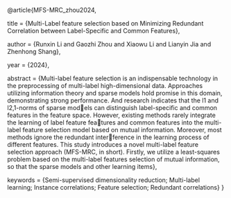 @article{MFS-MRC_zhou2024,

  title = {Multi-Label feature selection based on Minimizing Redundant Correlation between Label-Specific and Common Features},
  
  author = {Runxin Li and Gaozhi Zhou and Xiaowu Li and Lianyin Jia and Zhenhong Shang},
  
  year = {2024},
  
  abstract = {Multi-label feature selection is an indispensable technology in the preprocessing of multi-label high-dimensional data. Approaches utilizing information theory and sparse models hold promise in this domain, demonstrating strong performance. And research indicates that the l1 and l2,1-norms of sparse models can distinguish label-specific and common features in the feature space.
However, existing methods rarely integrate the learning of label feature features and common features into the multi-label feature selection model based
on mutual information. Moreover, most methods ignore the redundant interference in the learning process of different features. This study introduces a
novel multi-label feature selection approach (MFS-MRC, in short). Firstly,
we utilize a least-squares problem based on the multi-label features selection
of mutual information, so that the sparse models and other learning items},
  
  keywords = {Semi-supervised dimensionality reduction; Multi-label learning; Instance correlations; Feature selection; Redundant correlations}
}
